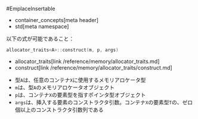 #EmplaceInsertable
* container_concepts[meta header]
* std[meta namespace]

以下の式が可能であること：

```cpp
allocator_traits<A>::construct(m, p, args)
```
* allocator_traits[link /reference/memory/allocator_traits.md]
* construct[link /reference/memory/allocator_traits/construct.md]

- 型`A`は、任意のコンテナ`X`に使用するメモリアロケータ型
- `m`は、型`A`のメモリアロケータオブジェクト
- `p`は、コンテナ`X`の要素型を指すポインタ型オブジェクト
- `args`は、挿入する要素のコンストラクタ引数。コンテナ`X`の要素型`T`の、ゼロ個以上のコンストラクタ引数列である

